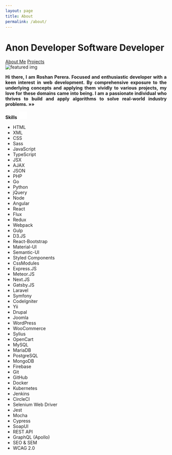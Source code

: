 ```yaml
---
layout: page
title: About
permalink: /about/
---
```

<div id="particles-js">
  <div class="header">
      <h1>
        <span class="site-title">Anon Developer</span>
        <span class="site-description">Software Developer</span>
      </h1>
      <div class="header-icons">
        <a aria-label="Send email" href="#"><i class="icon fa fa-envelope"></i></a>
        <a aria-label="My Twitter" target="_blank" href="#"><i class="icon fa fa-twitter" aria-hidden="true"></i></a>
        <a aria-label="My Google Plus" target="_blank" href="#"><i class="icon fa fa-google-plus" aria-hidden="true"></i></a>
        <a aria-label="My Github" target="_blank" href="#"><i class="icon fa fa-github-alt" aria-hidden="true"></i></a>
      </div>
      <div class="header-links">
        <a class="link" href="#about" data-scroll="">About Me</a>
        <a class="link" href="#projects" data-scroll="">Projects</a>
      </div>
  </div>
  <a class="down" href="#about" data-scroll=""><i class="icon fa fa-chevron-down" aria-hidden="true"></i></a>
<canvas class="particles-js-canvas-el" style="width: 100%; height: 100%;" width="712" height="671"></canvas></div>

<main class="grid-container">
    <article class="featured">
        <div id="test" onmousedown='return false;' onselectstart='return false;'>
            <img class="center-block" src="https://avatars.githubusercontent.com/u/68834456?v=4" alt="featured img" width="200" height="200" role="img" />
        </div>
        <div style="text-align: justify;">   
            <div id="test" onmousedown='return false;' onselectstart='return false;'>
                <p><b>Hi there, I am Roshan Perera. Focused and enthusiastic developer with a keen interest in web development. By comprehensive exposure to the underlying concepts and applying them vividly to various projects, my love for these domains came into being. I am a passionate individual who thrives to build and apply algorithms to solve real-world industry problems.&nbsp;&raquo;&raquo;</b></p>
            </div>
        </div>
    </article>
</main>

<div class="skills">
    <div id="test" onmousedown='return false;' onselectstart='return false;'>
        <p><b>Skills&nbsp;&nbsp;<img src="https://raw.githubusercontent.com/roshanx911/roshanx911/master/animation-3.svg" /></b></p>
        <ul>
            <li>HTML</li>
            <li>XML</li>
            <li>CSS</li>
            <li>Sass</li>
            <li>JavaScript</li>
            <li>TypeScript</li>
            <li>JSX</li>
            <li>AJAX</li>
            <li>JSON</li>
            <li>PHP</li>
            <li>Go</li>
            <li>Python</li>
            <li>jQuery</li>
            <li>Node</li>
            <li>Angular</li>
            <li>React</li>
            <li>Flux</li>
            <li>Redux</li>
            <li>Webpack</li>
            <li>Gulp</li>
            <li>D3.JS</li>
            <li>React-Bootstrap</li>
            <li>Material-UI</li>
            <li>Semantic-UI</li>   
            <li>Styled Components</li>
            <li>CssModules</li>
            <li>Express.JS</li>
            <li>Meteor.JS</li>
            <li>Next.JS</li>
            <li>Gatsby.JS</li>
            <li>Laravel</li>
            <li>Symfony</li>
            <li>CodeIgniter</li>
            <li>Yii</li>
            <li>Drupal</li>  
            <li>Joomla</li>            
            <li>WordPress</li>
            <li>WooCommerce</li>
            <li>Sylius</li>
            <li>OpenCart</li>
            <li>MySQL</li>
            <li>MariaDB</li>
            <li>PostgreSQL</li>
            <li>MongoDB</li>
            <li>Firebase</li>
            <li>Git</li>
            <li>GitHub</li>
            <li>Docker</li>
            <li>Kubernetes</li>
            <li>Jenkins</li>
            <li>CircleCI</li>
            <li>Selenium Web Driver</li>
            <li>Jest</li>
            <li>Mocha</li>
            <li>Cypress</li>
            <li>SoapUI</li>
            <li>REST API</li>
            <li>GraphQL (Apollo)</li>
            <li>SEO & SEM</li>
            <li>WCAG 2.0</li>
        </ul>
    </div>
</div>

<script src="/js/zepto.min.js"></script>
<script src="/js/jquery.min.js"></script>
<link rel="stylesheet" type="text/css" href="/css/styles.css"/>
